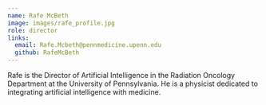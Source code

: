 ```yaml
---
name: Rafe McBeth
image: images/rafe_profile.jpg
role: director
links:
  email: Rafe.Mcbeth@pennmedicine.upenn.edu
  github: RafeMcBeth
---
```


Rafe is the Director of Artificial Intelligence in the Radiation Oncology Department at the University of Pennsylvania. 
He is a physicist dedicated to integrating artificial intelligence with medicine.
